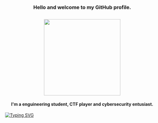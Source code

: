 <h3 align="center">Hello and welcome to my GitHub profile.<br>
</h1>
<h2 align="center"><img src="https://media.tenor.com/V1eMT7fFkZYAAAAd/ai-ohto.gif" width="250"></h2>
<h4 align="center">I'm a enguineering student, CTF player and cybersecurity entusiast.</h4>

[![Typing SVG](https://readme-typing-svg.demolab.com?font=Space+Grotesk&size=24&duration=3000&pause=1000&color=408300&center=true&vCenter=true&width=435&lines=%24.%2Fusr%2Fbin%2Fwhoami;%3E+al3xt0r)](https://git.io/typing-svg)

